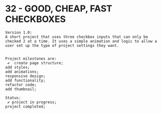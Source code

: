 # 32 - GOOD, CHEAP, FAST CHECKBOXES

    Version 1.0:
    A short project that uses three checkbox inputs that can only be checked 2 at a time. It uses a simple animation and logic to allow a user set up the type of project settings they want.


    Project milestones are:
     ✔  create page structure;
    add styles;
    add animations;
    responsive design;
    add functionality;
    refactor code;
    add thumbnail;

    Status:
     ✔ project in progress;
    project completed;

